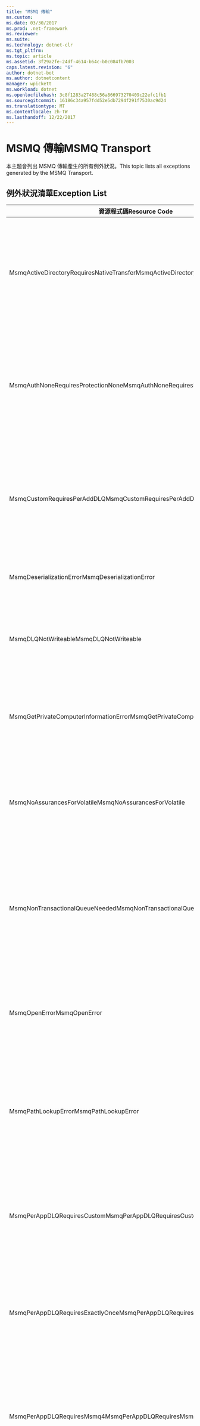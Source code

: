 ```yaml
---
title: "MSMQ 傳輸"
ms.custom: 
ms.date: 03/30/2017
ms.prod: .net-framework
ms.reviewer: 
ms.suite: 
ms.technology: dotnet-clr
ms.tgt_pltfrm: 
ms.topic: article
ms.assetid: 3f29a2fe-24df-4614-b64c-b0c084fb7003
caps.latest.revision: "6"
author: dotnet-bot
ms.author: dotnetcontent
manager: wpickett
ms.workload: dotnet
ms.openlocfilehash: 3c8f1283a27488c56a866973270409c22efc1fb1
ms.sourcegitcommit: 16186c34a957fdd52e5db7294f291f7530ac9d24
ms.translationtype: MT
ms.contentlocale: zh-TW
ms.lasthandoff: 12/22/2017
---
```

# <a name="msmq-transport"></a><span data-ttu-id="f6a1f-102">MSMQ 傳輸</span><span class="sxs-lookup"><span data-stu-id="f6a1f-102">MSMQ Transport</span></span>
<span data-ttu-id="f6a1f-103">本主題會列出 MSMQ 傳輸產生的所有例外狀況。</span><span class="sxs-lookup"><span data-stu-id="f6a1f-103">This topic lists all exceptions generated by the MSMQ Transport.</span></span>  
  
## <a name="exception-list"></a><span data-ttu-id="f6a1f-104">例外狀況清單</span><span class="sxs-lookup"><span data-stu-id="f6a1f-104">Exception List</span></span>  
  
|<span data-ttu-id="f6a1f-105">資源程式碼</span><span class="sxs-lookup"><span data-stu-id="f6a1f-105">Resource Code</span></span>|<span data-ttu-id="f6a1f-106">資源字串</span><span class="sxs-lookup"><span data-stu-id="f6a1f-106">Resource String</span></span>|  
|-------------------|---------------------|  
|<span data-ttu-id="f6a1f-107">MsmqActiveDirectoryRequiresNativeTransfer</span><span class="sxs-lookup"><span data-stu-id="f6a1f-107">MsmqActiveDirectoryRequiresNativeTransfer</span></span>|<span data-ttu-id="f6a1f-108">訊息的繫結驗證失敗。</span><span class="sxs-lookup"><span data-stu-id="f6a1f-108">The binding validation for the message failed.</span></span> <span data-ttu-id="f6a1f-109">用戶端無法傳送訊息。</span><span class="sxs-lookup"><span data-stu-id="f6a1f-109">The client cannot send messages.</span></span> <span data-ttu-id="f6a1f-110">此失敗是由於繫結屬性中的衝突所造成。</span><span class="sxs-lookup"><span data-stu-id="f6a1f-110">A conflict in the binding properties caused this failure.</span></span> <span data-ttu-id="f6a1f-111">UseActiveDirectory 設定為 true，而 QueueTransferProtocol 設定為 Native。</span><span class="sxs-lookup"><span data-stu-id="f6a1f-111">The UseActiveDirectory is set to true and QueueTransferProtocol is set to Native.</span></span> <span data-ttu-id="f6a1f-112">若要解決衝突，請更正其中一個屬性。</span><span class="sxs-lookup"><span data-stu-id="f6a1f-112">To resolve the conflict, correct one of the properties.</span></span>|  
|<span data-ttu-id="f6a1f-113">MsmqAuthNoneRequiresProtectionNone</span><span class="sxs-lookup"><span data-stu-id="f6a1f-113">MsmqAuthNoneRequiresProtectionNone</span></span>|<span data-ttu-id="f6a1f-114">服務的繫結程序驗證失敗。</span><span class="sxs-lookup"><span data-stu-id="f6a1f-114">The binding validation for the service failed.</span></span> <span data-ttu-id="f6a1f-115">無法啟動服務端點或用戶端。</span><span class="sxs-lookup"><span data-stu-id="f6a1f-115">The service endpoint or the client cannot be started.</span></span> <span data-ttu-id="f6a1f-116">此失敗是由於繫結屬性中的衝突所造成。</span><span class="sxs-lookup"><span data-stu-id="f6a1f-116">A conflict in the binding properties caused this failure.</span></span> <span data-ttu-id="f6a1f-117">MsmqAuthenticationMode 設定為 None，但 MsmqProtectionLevel 未設定為 None。</span><span class="sxs-lookup"><span data-stu-id="f6a1f-117">The MsmqAuthenticationMode is set to None and MsmqProtectionLevel is not set to None.</span></span> <span data-ttu-id="f6a1f-118">若要解決衝突，請更正其中一個屬性。</span><span class="sxs-lookup"><span data-stu-id="f6a1f-118">To resolve to conflict, correct one of the properties.</span></span>|  
|<span data-ttu-id="f6a1f-119">MsmqCustomRequiresPerAddDLQ</span><span class="sxs-lookup"><span data-stu-id="f6a1f-119">MsmqCustomRequiresPerAddDLQ</span></span>|<span data-ttu-id="f6a1f-120">訊息的繫結驗證失敗。</span><span class="sxs-lookup"><span data-stu-id="f6a1f-120">The binding validation for the message failed.</span></span> <span data-ttu-id="f6a1f-121">用戶端無法傳送訊息。</span><span class="sxs-lookup"><span data-stu-id="f6a1f-121">The client cannot send the message.</span></span> <span data-ttu-id="f6a1f-122">DeadLetterQueue 設定為 Custom，但未指定 CustomDeadLetterQueue。</span><span class="sxs-lookup"><span data-stu-id="f6a1f-122">The DeadLetterQueue is set to Custom, but the CustomDeadLetterQueue is not specified.</span></span> <span data-ttu-id="f6a1f-123">請為 CustomDeadLetterQueue 屬性中的每個應用程式指定寄不出的信件佇列之 URI。</span><span class="sxs-lookup"><span data-stu-id="f6a1f-123">Specify the URI of the dead letter queue for each application in the CustomDeadLetterQueue property.</span></span>|  
|<span data-ttu-id="f6a1f-124">MsmqDeserializationError</span><span class="sxs-lookup"><span data-stu-id="f6a1f-124">MsmqDeserializationError</span></span>|<span data-ttu-id="f6a1f-125">將訊息還原序列化時發生錯誤。</span><span class="sxs-lookup"><span data-stu-id="f6a1f-125">An error was encountered while deserializing the XML message.</span></span> <span data-ttu-id="f6a1f-126">無法接收訊息，並捨棄訊息。</span><span class="sxs-lookup"><span data-stu-id="f6a1f-126">The message cannot be received and is dropped.</span></span>|  
|<span data-ttu-id="f6a1f-127">MsmqDLQNotWriteable</span><span class="sxs-lookup"><span data-stu-id="f6a1f-127">MsmqDLQNotWriteable</span></span>|<span data-ttu-id="f6a1f-128">用戶端的繫結驗證失敗。</span><span class="sxs-lookup"><span data-stu-id="f6a1f-128">The binding validation for the client failed.</span></span> <span data-ttu-id="f6a1f-129">用戶端無法傳送訊息。</span><span class="sxs-lookup"><span data-stu-id="f6a1f-129">The client cannot send a message.</span></span> <span data-ttu-id="f6a1f-130">指定的寄不出的信件佇列不存在或無法寫入。</span><span class="sxs-lookup"><span data-stu-id="f6a1f-130">The specified dead-letter queue does not exist or cannot be written.</span></span> <span data-ttu-id="f6a1f-131">請確定佇列存在，且有適當的權限可寫入。</span><span class="sxs-lookup"><span data-stu-id="f6a1f-131">Ensure the queue exists with the proper authorization to write to it.</span></span>|  
|<span data-ttu-id="f6a1f-132">MsmqGetPrivateComputerInformationError</span><span class="sxs-lookup"><span data-stu-id="f6a1f-132">MsmqGetPrivateComputerInformationError</span></span>|<span data-ttu-id="f6a1f-133">版本檢查失敗，因為發生指定的錯誤。</span><span class="sxs-lookup"><span data-stu-id="f6a1f-133">The version check failed with the specified error.</span></span> <span data-ttu-id="f6a1f-134">無法偵測 MSMQ 的版本。佇列通道上的所有作業將會失敗。</span><span class="sxs-lookup"><span data-stu-id="f6a1f-134">The version of MSMQ cannot be detected All operations that are on the queued channel will fail.</span></span> <span data-ttu-id="f6a1f-135">請確定已安裝 MSMQ，且可供使用。</span><span class="sxs-lookup"><span data-stu-id="f6a1f-135">Ensure that MSMQ is installed and is available.</span></span>|  
|<span data-ttu-id="f6a1f-136">MsmqNoAssurancesForVolatile</span><span class="sxs-lookup"><span data-stu-id="f6a1f-136">MsmqNoAssurancesForVolatile</span></span>|<span data-ttu-id="f6a1f-137">服務的繫結程序驗證失敗。</span><span class="sxs-lookup"><span data-stu-id="f6a1f-137">The binding validation for the service failed.</span></span> <span data-ttu-id="f6a1f-138">無法啟動服務端點或用戶端。</span><span class="sxs-lookup"><span data-stu-id="f6a1f-138">The service endpoint or the client cannot be started.</span></span> <span data-ttu-id="f6a1f-139">ExactlyOnce 屬性設定為 true，而 Durable 屬性設定為 false。</span><span class="sxs-lookup"><span data-stu-id="f6a1f-139">The ExactlyOnce property is set to true and the Durable property is set to false.</span></span> <span data-ttu-id="f6a1f-140">不支援此一狀況。</span><span class="sxs-lookup"><span data-stu-id="f6a1f-140">This is not supported.</span></span> <span data-ttu-id="f6a1f-141">若要解決衝突，請更正其中一個屬性。</span><span class="sxs-lookup"><span data-stu-id="f6a1f-141">To resolve the conflict, correct one of these properties.</span></span>|  
|<span data-ttu-id="f6a1f-142">MsmqNonTransactionalQueueNeeded</span><span class="sxs-lookup"><span data-stu-id="f6a1f-142">MsmqNonTransactionalQueueNeeded</span></span>|<span data-ttu-id="f6a1f-143">偵測到繫結與 MSMQ 佇列組態不符。</span><span class="sxs-lookup"><span data-stu-id="f6a1f-143">A mismatch between the binding and MSMQ queue configuration was detected.</span></span> <span data-ttu-id="f6a1f-144">無法啟動服務端點。</span><span class="sxs-lookup"><span data-stu-id="f6a1f-144">The service endpoint cannot be started.</span></span> <span data-ttu-id="f6a1f-145">ExactlyOnce 屬性設定為 false，且讀取訊息的來源佇列為交易式佇列。</span><span class="sxs-lookup"><span data-stu-id="f6a1f-145">The ExactlyOnce property is set to false and the queue to read messages from is a transactional queue.</span></span> <span data-ttu-id="f6a1f-146">若要更正錯誤，請將 ExactlyOnce 屬性設為 true，或建立非交易式繫結。</span><span class="sxs-lookup"><span data-stu-id="f6a1f-146">Correct the error by setting the ExactlyOnce property to true or create a non-transactional binding.</span></span>|  
|<span data-ttu-id="f6a1f-147">MsmqOpenError</span><span class="sxs-lookup"><span data-stu-id="f6a1f-147">MsmqOpenError</span></span>|<span data-ttu-id="f6a1f-148">開啟指定的佇列時發生錯誤。</span><span class="sxs-lookup"><span data-stu-id="f6a1f-148">An error occurred while opening the specified queue.</span></span> <span data-ttu-id="f6a1f-149">無法從佇列傳送或接收訊息。</span><span class="sxs-lookup"><span data-stu-id="f6a1f-149">The message cannot be sent or received from the queue.</span></span> <span data-ttu-id="f6a1f-150">請確定 MSMQ 已安裝且在執行中。</span><span class="sxs-lookup"><span data-stu-id="f6a1f-150">Ensure that MSMQ is installed and running.</span></span> <span data-ttu-id="f6a1f-151">同時，請確定佇列可供使用，且能以必要的存取模式和授權來開啟。</span><span class="sxs-lookup"><span data-stu-id="f6a1f-151">Also ensure that the queue is available to open with the required access mode and authorization.</span></span>|  
|<span data-ttu-id="f6a1f-152">MsmqPathLookupError</span><span class="sxs-lookup"><span data-stu-id="f6a1f-152">MsmqPathLookupError</span></span>|<span data-ttu-id="f6a1f-153">將指定的佇列路徑名稱轉換成格式名稱時發生錯誤。</span><span class="sxs-lookup"><span data-stu-id="f6a1f-153">An error occurred when converting the specified queue path name to the format name.</span></span> <span data-ttu-id="f6a1f-154">佇列通道上的所有作業失敗。</span><span class="sxs-lookup"><span data-stu-id="f6a1f-154">All operations on the queued channel failed.</span></span> <span data-ttu-id="f6a1f-155">請確定佇列位址有效。</span><span class="sxs-lookup"><span data-stu-id="f6a1f-155">Ensure that the queue address is valid.</span></span> <span data-ttu-id="f6a1f-156">必須在啟用並能存取 Active Directory 整合的情況下安裝 MSMQ。</span><span class="sxs-lookup"><span data-stu-id="f6a1f-156">MSMQ must be installed with Active Directory integration enabled and access to it is available.</span></span>|  
|<span data-ttu-id="f6a1f-157">MsmqPerAppDLQRequiresCustom</span><span class="sxs-lookup"><span data-stu-id="f6a1f-157">MsmqPerAppDLQRequiresCustom</span></span>|<span data-ttu-id="f6a1f-158">用戶端上的繫結程序驗證失敗。</span><span class="sxs-lookup"><span data-stu-id="f6a1f-158">The binding validation on the client failed.</span></span> <span data-ttu-id="f6a1f-159">用戶端無法傳送訊息。</span><span class="sxs-lookup"><span data-stu-id="f6a1f-159">The client cannot send messages.</span></span> <span data-ttu-id="f6a1f-160">已設定 CustomDeadLetterQueue 屬性，但 DeadLetterQueue 屬性未設定為 Custom。</span><span class="sxs-lookup"><span data-stu-id="f6a1f-160">The CustomDeadLetterQueue property is set, but the DeadLetterQueue property is not set to Custom.</span></span> <span data-ttu-id="f6a1f-161">請將 DeadLetterQueue 屬性設定為 Custom。</span><span class="sxs-lookup"><span data-stu-id="f6a1f-161">Set the DeadLetterQueue property to Custom.</span></span>|  
|<span data-ttu-id="f6a1f-162">MsmqPerAppDLQRequiresExactlyOnce</span><span class="sxs-lookup"><span data-stu-id="f6a1f-162">MsmqPerAppDLQRequiresExactlyOnce</span></span>|<span data-ttu-id="f6a1f-163">用戶端的繫結驗證失敗。</span><span class="sxs-lookup"><span data-stu-id="f6a1f-163">The binding validation for the client failed.</span></span> <span data-ttu-id="f6a1f-164">用戶端無法傳送訊息。</span><span class="sxs-lookup"><span data-stu-id="f6a1f-164">The client cannot send messages.</span></span> <span data-ttu-id="f6a1f-165">此失敗是由於繫結屬性中的衝突所造成。</span><span class="sxs-lookup"><span data-stu-id="f6a1f-165">A conflict in the binding properties is causing the failure.</span></span> <span data-ttu-id="f6a1f-166">若要使用自訂寄不出的信件佇列，ExactlyOnce 必須設定為 true，才能解決衝突。</span><span class="sxs-lookup"><span data-stu-id="f6a1f-166">To use the custom dead-letter queue, ExactlyOnce must be set to true to resolve to conflict.</span></span>|  
|<span data-ttu-id="f6a1f-167">MsmqPerAppDLQRequiresMsmq4</span><span class="sxs-lookup"><span data-stu-id="f6a1f-167">MsmqPerAppDLQRequiresMsmq4</span></span>|<span data-ttu-id="f6a1f-168">偵測到繫結與 MSMQ 組態不符。</span><span class="sxs-lookup"><span data-stu-id="f6a1f-168">A mismatch between the binding and MSMQ configuration was detected.</span></span> <span data-ttu-id="f6a1f-169">用戶端無法傳送訊息。</span><span class="sxs-lookup"><span data-stu-id="f6a1f-169">The client cannot send messages.</span></span> <span data-ttu-id="f6a1f-170">若要使用自訂寄不出的信件佇列，必須具有 MSMQ 4.0 或更新的版本。</span><span class="sxs-lookup"><span data-stu-id="f6a1f-170">To use the custom dead-letter queue, you must have MSMQ version 4.0 or higher.</span></span> <span data-ttu-id="f6a1f-171">若無 MSMQ 4.0 或更新的版本，請將 DeadLetterQueue 屬性設定為 System 或 None。</span><span class="sxs-lookup"><span data-stu-id="f6a1f-171">If you do not have MSMQ version 4.0 or higher set the DeadLetterQueue property to System or None.</span></span>|  
|<span data-ttu-id="f6a1f-172">MsmqReceiveError</span><span class="sxs-lookup"><span data-stu-id="f6a1f-172">MsmqReceiveError</span></span>|<span data-ttu-id="f6a1f-173">從佇列接收訊息時發生錯誤。</span><span class="sxs-lookup"><span data-stu-id="f6a1f-173">An error occurred while receiving a message from the queue.</span></span> <span data-ttu-id="f6a1f-174">請確定 MSMQ 已安裝且在執行中。</span><span class="sxs-lookup"><span data-stu-id="f6a1f-174">Ensure that MSMQ is installed and running.</span></span> <span data-ttu-id="f6a1f-175">同時，請確定有可供接收的佇列。</span><span class="sxs-lookup"><span data-stu-id="f6a1f-175">Make sure the queue is available to receive from.</span></span>|  
|<span data-ttu-id="f6a1f-176">MsmqSameTransactionExpected</span><span class="sxs-lookup"><span data-stu-id="f6a1f-176">MsmqSameTransactionExpected</span></span>|<span data-ttu-id="f6a1f-177">此工作階段發生交易錯誤。</span><span class="sxs-lookup"><span data-stu-id="f6a1f-177">A transaction error occurred for this session.</span></span> <span data-ttu-id="f6a1f-178">工作階段通道發生錯誤。</span><span class="sxs-lookup"><span data-stu-id="f6a1f-178">The session channel is faulted.</span></span> <span data-ttu-id="f6a1f-179">無法傳送或接收工作階段中的訊息。</span><span class="sxs-lookup"><span data-stu-id="f6a1f-179">Messages in the session cannot be sent or received.</span></span> <span data-ttu-id="f6a1f-180">佇列工作階段無法與一個以上的交易產生關聯。</span><span class="sxs-lookup"><span data-stu-id="f6a1f-180">A queued session cannot be associated with more than one transaction.</span></span> <span data-ttu-id="f6a1f-181">請確定使用單一異動來傳送或接收工作階段中的所有訊息。</span><span class="sxs-lookup"><span data-stu-id="f6a1f-181">Ensure that all messages in the session are sent or received using a single transaction.</span></span>|  
|<span data-ttu-id="f6a1f-182">MsmqSendError</span><span class="sxs-lookup"><span data-stu-id="f6a1f-182">MsmqSendError</span></span>|<span data-ttu-id="f6a1f-183">傳送至指定的佇列時發生錯誤。</span><span class="sxs-lookup"><span data-stu-id="f6a1f-183">An error occurred while sending to the specified queue.</span></span> <span data-ttu-id="f6a1f-184">請確定 MSMQ 已安裝且在執行中。</span><span class="sxs-lookup"><span data-stu-id="f6a1f-184">Ensure that MSMQ is installed and running.</span></span> <span data-ttu-id="f6a1f-185">若是傳送至本機佇列，請確定佇列存在並具有必要的存取模式與授權。</span><span class="sxs-lookup"><span data-stu-id="f6a1f-185">If you are sending to a local queue, ensure the queue exists with the required access mode and authorization.</span></span>|  
|<span data-ttu-id="f6a1f-186">MsmqTimeSpanTooLarge</span><span class="sxs-lookup"><span data-stu-id="f6a1f-186">MsmqTimeSpanTooLarge</span></span>|<span data-ttu-id="f6a1f-187">訊息存留時間過長。</span><span class="sxs-lookup"><span data-stu-id="f6a1f-187">The message time to live is too large.</span></span> <span data-ttu-id="f6a1f-188">無法傳送訊息。</span><span class="sxs-lookup"><span data-stu-id="f6a1f-188">The message cannot be sent.</span></span> <span data-ttu-id="f6a1f-189">訊息存留時間 (TTL) 不可超過 Int32 最大值。</span><span class="sxs-lookup"><span data-stu-id="f6a1f-189">The message Time To Live (TTL) cannot exceed the Int32 maximum value.</span></span>|  
|<span data-ttu-id="f6a1f-190">MsmqTokenProviderNeededForCertificates</span><span class="sxs-lookup"><span data-stu-id="f6a1f-190">MsmqTokenProviderNeededForCertificates</span></span>|<span data-ttu-id="f6a1f-191">找不到 X509SecurityTokenProvider。</span><span class="sxs-lookup"><span data-stu-id="f6a1f-191">An X509SecurityTokenProvider cannot be found.</span></span> <span data-ttu-id="f6a1f-192">無法傳送訊息。</span><span class="sxs-lookup"><span data-stu-id="f6a1f-192">The message cannot be sent.</span></span> <span data-ttu-id="f6a1f-193">憑證驗證模式需要 X.509 權杖提供者。</span><span class="sxs-lookup"><span data-stu-id="f6a1f-193">The certificate authentication mode requires an X.509 token provider.</span></span> <span data-ttu-id="f6a1f-194">請確定為已安裝的憑證提供可用的安全性權杖提供者。</span><span class="sxs-lookup"><span data-stu-id="f6a1f-194">Make sure a security token provider is available for the installed certificate.</span></span>|  
|<span data-ttu-id="f6a1f-195">MsmqTransactedDLQExpected</span><span class="sxs-lookup"><span data-stu-id="f6a1f-195">MsmqTransactedDLQExpected</span></span>|<span data-ttu-id="f6a1f-196">繫結與 MSMQ 組態不相符。</span><span class="sxs-lookup"><span data-stu-id="f6a1f-196">A mismatch occurred between the binding and the MSMQ configuration.</span></span> <span data-ttu-id="f6a1f-197">無法傳送訊息。</span><span class="sxs-lookup"><span data-stu-id="f6a1f-197">Messages cannot be sent.</span></span> <span data-ttu-id="f6a1f-198">繫結中指定的自訂寄不出的信件佇列必須是交易式佇列。</span><span class="sxs-lookup"><span data-stu-id="f6a1f-198">The custom dead-letter queue specified in the binding must be a transaction queue.</span></span> <span data-ttu-id="f6a1f-199">請確定自訂寄不出的信件佇列位址正確，且佇列為交易式佇列。</span><span class="sxs-lookup"><span data-stu-id="f6a1f-199">Ensure that the custom dead-letter queue address is correct and the queue is a transactional queue.</span></span>|  
|<span data-ttu-id="f6a1f-200">MsmqTransactionalQueueNeeded</span><span class="sxs-lookup"><span data-stu-id="f6a1f-200">MsmqTransactionalQueueNeeded</span></span>|<span data-ttu-id="f6a1f-201">繫結與 MSMQ 佇列組態不符。</span><span class="sxs-lookup"><span data-stu-id="f6a1f-201">A mismatch between the binding and the MSMQ queue configuration occurred.</span></span> <span data-ttu-id="f6a1f-202">無法啟動服務端點。</span><span class="sxs-lookup"><span data-stu-id="f6a1f-202">The service endpoint cannot be started.</span></span> <span data-ttu-id="f6a1f-203">ExactlyOnce 屬性設定為 true，但讀取訊息的來源佇列不是異動式佇列。</span><span class="sxs-lookup"><span data-stu-id="f6a1f-203">The ExactlyOnce property is set to true and the queue to read messages from is not a transactional queue.</span></span> <span data-ttu-id="f6a1f-204">若要更正錯誤，請將 ExactlyOnce 屬性設定為 false，或為此繫結程序建立異動式佇列。</span><span class="sxs-lookup"><span data-stu-id="f6a1f-204">To correct to the error, set the ExactlyOnce property to false or create a transactional queue for this binding.</span></span>|  
|<span data-ttu-id="f6a1f-205">MsmqTransactionCurrentRequired</span><span class="sxs-lookup"><span data-stu-id="f6a1f-205">MsmqTransactionCurrentRequired</span></span>|<span data-ttu-id="f6a1f-206">工作階段中沒有交易可供傳送訊息。</span><span class="sxs-lookup"><span data-stu-id="f6a1f-206">No transaction is available to send messages in the session.</span></span> <span data-ttu-id="f6a1f-207">若要傳送佇列工作階段中的訊息，需要異動。</span><span class="sxs-lookup"><span data-stu-id="f6a1f-207">To send a message in a queued session requires a transaction.</span></span> <span data-ttu-id="f6a1f-208">請確定工作階段中已指定傳送訊息的異動範圍。</span><span class="sxs-lookup"><span data-stu-id="f6a1f-208">Ensure that a transaction scope is specified to send the message in the session.</span></span>|  
|<span data-ttu-id="f6a1f-209">MsmqTransactionRequired</span><span class="sxs-lookup"><span data-stu-id="f6a1f-209">MsmqTransactionRequired</span></span>|<span data-ttu-id="f6a1f-210">需要交易，但沒有可用的交易。</span><span class="sxs-lookup"><span data-stu-id="f6a1f-210">A transaction is required but is not available.</span></span> <span data-ttu-id="f6a1f-211">無法傳送或接收訊息。</span><span class="sxs-lookup"><span data-stu-id="f6a1f-211">Messages cannot be sent or received.</span></span> <span data-ttu-id="f6a1f-212">請確定已指定傳送或接收訊息的異動範圍。</span><span class="sxs-lookup"><span data-stu-id="f6a1f-212">Ensure that the transaction scope is specified to send or receive messages.</span></span>|  
|<span data-ttu-id="f6a1f-213">MsmqUnsupportedSerializationFormat</span><span class="sxs-lookup"><span data-stu-id="f6a1f-213">MsmqUnsupportedSerializationFormat</span></span>|<span data-ttu-id="f6a1f-214">發生還原序列化錯誤。</span><span class="sxs-lookup"><span data-stu-id="f6a1f-214">A deserialization error occurred.</span></span> <span data-ttu-id="f6a1f-215">無法接收訊息，並捨棄訊息。</span><span class="sxs-lookup"><span data-stu-id="f6a1f-215">The message cannot be received and is dropped.</span></span> <span data-ttu-id="f6a1f-216">不支援指定的序列化格式。</span><span class="sxs-lookup"><span data-stu-id="f6a1f-216">The specified serialization format is not supported.</span></span>|  
|<span data-ttu-id="f6a1f-217">MsmqWrongPrivateQueueSyntax</span><span class="sxs-lookup"><span data-stu-id="f6a1f-217">MsmqWrongPrivateQueueSyntax</span></span>|<span data-ttu-id="f6a1f-218">URL 無效。</span><span class="sxs-lookup"><span data-stu-id="f6a1f-218">The URL is invalid.</span></span> <span data-ttu-id="f6a1f-219">佇列的 URL 不可包含 '$' 字元。</span><span class="sxs-lookup"><span data-stu-id="f6a1f-219">The URL for the queue cannot contain the '$' character.</span></span> <span data-ttu-id="f6a1f-220">請使用 net.msmq://machine/private/queueName 中的語法，來定址私用佇列。</span><span class="sxs-lookup"><span data-stu-id="f6a1f-220">Use the syntax in net.msmq://machine/private/queueName to address a private queue.</span></span>|
